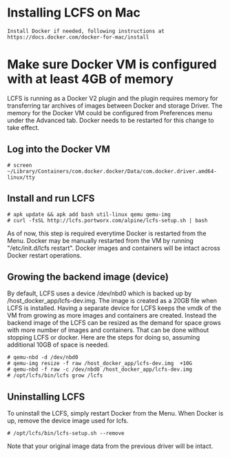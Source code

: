 # Installing LCFS on Mac

```
Install Docker if needed, following instructions at https://docs.docker.com/docker-for-mac/install 
```
# Make sure Docker VM is configured with at least 4GB of memory
LCFS is running as a Docker V2 plugin and the plugin requires memory for transferring tar archives of images between Docker and storage Driver.  The memory for the Docker VM could be configured from Preferences menu under the Advanced tab.  Docker needs to be restarted for this change to take effect.

## Log into the Docker VM

```
# screen ~/Library/Containers/com.docker.docker/Data/com.docker.driver.amd64-linux/tty 
```

## Install and run LCFS

```
# apk update && apk add bash util-linux qemu qemu-img
# curl -fsSL http://lcfs.portworx.com/alpine/lcfs-setup.sh | bash
```
As of now, this step is required everytime Docker is restarted from the Menu.  Docker may be manually restarted from the VM by running "/etc/init.d/lcfs restart".  Docker images and containers will be intact across Docker restart operations.

## Growing the backend image (device)
By default, LCFS uses a device /dev/nbd0 which is backed up by /host_docker_app/lcfs-dev.img.  The image is created as a 20GB file when LCFS is installed.  Having a separate device for LCFS keeps the vmdk of the VM from growing as more images and containers are created.  Instead the backend image of the LCFS can be resized as the demand for space grows with more number of images and containers.  That can be done without stopping LCFS or docker.  Here are the steps for doing so, assuming additional 10GB of space is needed.

```
# qemu-nbd -d /dev/nbd0
# qemu-img resize -f raw /host_docker_app/lcfs-dev.img  +10G
# qemu-nbd -f raw -c /dev/nbd0 /host_docker_app/lcfs-dev.img
# /opt/lcfs/bin/lcfs grow /lcfs
```

## Uninstalling LCFS
To uninstall the LCFS, simply restart Docker from the Menu.  When Docker is up, remove the device image used for lcfs.

```
# /opt/lcfs/bin/lcfs-setup.sh --remove
```

Note that your original image data from the previous driver will be intact.
